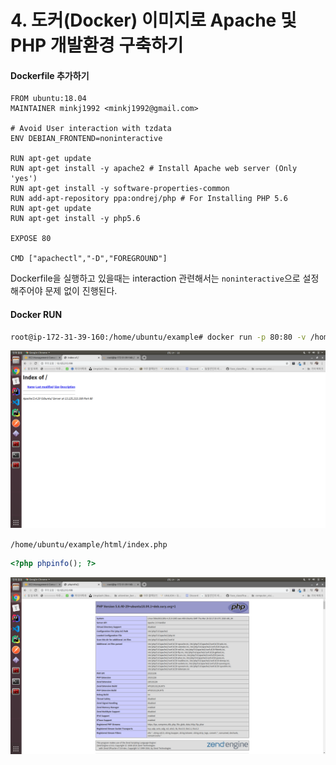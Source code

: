 # 4. 도커(Docker) 이미지로 Apache 및 PHP 개발환경 구축하기

#### Dockerfile 추가하기

```docker
FROM ubuntu:18.04
MAINTAINER minkj1992 <minkj1992@gmail.com>

# Avoid User interaction with tzdata
ENV DEBIAN_FRONTEND=noninteractive

RUN apt-get update
RUN apt-get install -y apache2 # Install Apache web server (Only 'yes')
RUN apt-get install -y software-properties-common
RUN add-apt-repository ppa:ondrej/php # For Installing PHP 5.6
RUN apt-get update
RUN apt-get install -y php5.6

EXPOSE 80

CMD ["apachectl","-D","FOREGROUND"]
```
Dockerfile을 실행하고 있을때는 interaction 관련해서는 `noninteractive`으로 설정해주어야 문제 없이 진행된다.


#### Docker RUN
```bash
root@ip-172-31-39-160:/home/ubuntu/example# docker run -p 80:80 -v /home/ubuntu/example/html:/var/www/html example
```

![](./img/4/php-index1.png)

`/home/ubuntu/example/html/index.php`
```php
<?php phpinfo(); ?>
```

![](./img/4/php-index2.png)

